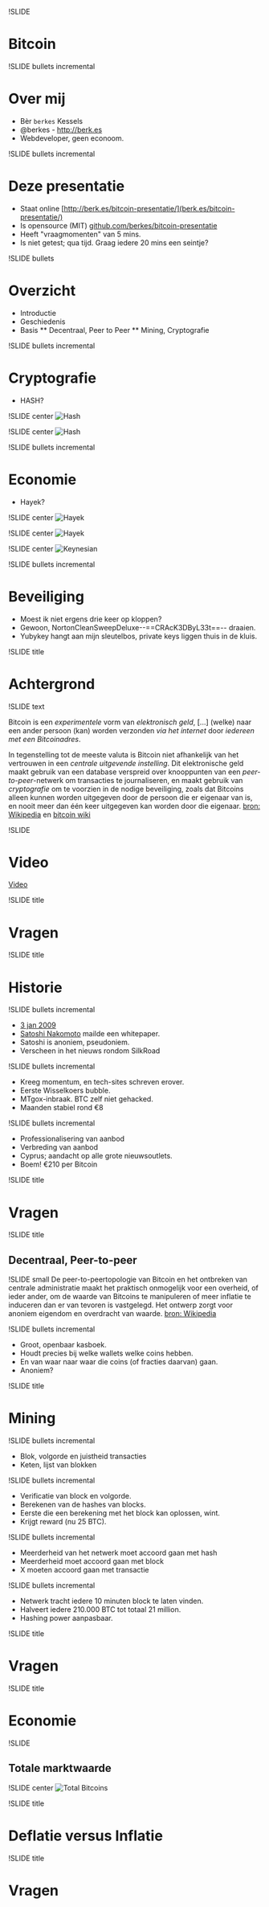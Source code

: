 !SLIDE

# Bitcoin

!SLIDE bullets incremental
# Over mij

* Bèr `berkes` Kessels
* @berkes - http://berk.es
* Webdeveloper, geen econoom.

!SLIDE bullets incremental
# Deze presentatie

* Staat online [http://berk.es/bitcoin-presentatie/](berk.es/bitcoin-presentatie/)
* Is opensource (MIT) [github.com/berkes/bitcoin-presentatie](http://github.com/berkes/bitcoin-presentatie)
* Heeft "vraagmomenten" van 5 mins.
* Is niet getest; qua tijd. Graag iedere 20 mins een seintje?

!SLIDE bullets
# Overzicht

* Introductie
* Geschiedenis
* Basis
** Decentraal, Peer to Peer
** Mining, Cryptografie

!SLIDE bullets incremental
# Cryptografie
* HASH?

!SLIDE center
![Hash](img/hash01.jpg)

!SLIDE center
![Hash](img/hash01.jpg)

!SLIDE bullets incremental
# Economie
* Hayek?

!SLIDE center
![Hayek](img/hayek01.jpg)

!SLIDE center
![Hayek](img/hayek02.jpg)

!SLIDE center
![Keynesian](img/keynesian.jpg)

!SLIDE bullets incremental
# Beveiliging

* Moest ik niet ergens drie keer op kloppen?
* Gewoon, NortonCleanSweepDeluxe--==CRAcK3DByL33t==-- draaien.
* Yubykey hangt aan mijn sleutelbos, private keys liggen thuis in de kluis.

!SLIDE title
# Achtergrond

!SLIDE text

Bitcoin is een *experimentele* vorm van *elektronisch geld*, [...] (welke) naar een ander persoon (kan) worden verzonden *via het internet* door *iedereen met een Bitcoinadres*.

In tegenstelling tot de meeste valuta is Bitcoin niet afhankelijk van het vertrouwen in een *centrale uitgevende instelling*. Dit elektronische geld maakt gebruik van een database verspreid over knooppunten van een *peer-to-peer*-netwerk om transacties te journaliseren, en maakt gebruik van *cryptografie* om te voorzien in de nodige beveiliging, zoals dat Bitcoins alleen kunnen worden uitgegeven door de persoon die er eigenaar van is, en nooit meer dan één keer uitgegeven kan worden door die eigenaar.
[bron: Wikipedia](http://nl.wikipedia.org/wiki/Bitcoin) en [bitcoin wiki](https://en.bitcoin.it/wiki/Main_Page)

!SLIDE
# Video #

[Video](http://embedded-video.guardianapps.co.uk/?a=false&amp;u=/technology/video/2013/apr/26/bitcoin-currency-moves-offline-berlin-video)

!SLIDE title
# Vragen

!SLIDE title
# Historie

!SLIDE bullets incremental
* [3 jan 2009](blockexplorer.com/block/000000000019d6689c085ae165831e934ff763ae46a2a6c172b3f1b60a8ce26f)
* [Satoshi Nakomoto](http://www.mail-archive.com/search?l=cryptography@metzdowd.com&q=from:%22Satoshi+Nakamoto%2)
 mailde een whitepaper.
* Satoshi is anoniem, pseudoniem.
* Verscheen in het nieuws rondom SilkRoad

!SLIDE bullets incremental
* Kreeg momentum, en tech-sites schreven erover.
* Eerste Wisselkoers bubble.
* MTgox-inbraak. BTC zelf niet gehacked.
* Maanden stabiel rond €8

!SLIDE bullets incremental
* Professionalisering van aanbod
* Verbreding van aanbod
* Cyprus; aandacht op alle grote nieuwsoutlets.
* Boem! €210 per Bitcoin

!SLIDE title
# Vragen

!SLIDE title
## Decentraal, Peer-to-peer

!SLIDE small
De peer-to-peertopologie van Bitcoin en het ontbreken van centrale administratie maakt het praktisch onmogelijk voor een overheid, of ieder ander, om de waarde van Bitcoins te manipuleren of meer inflatie te induceren dan er van tevoren is vastgelegd. Het ontwerp zorgt voor anoniem eigendom en overdracht van waarde.
[bron: Wikipedia](http://nl.wikipedia.org/wiki/Bitcoin)

!SLIDE bullets incremental
* Groot, openbaar kasboek.
* Houdt precies bij welke wallets welke coins hebben.
* En van waar naar waar die coins (of fracties daarvan) gaan.
* Anoniem?

!SLIDE title
# Mining

!SLIDE bullets incremental
* Blok, volgorde en juistheid transacties
* Keten, lijst van blokken

!SLIDE bullets incremental
* Verificatie van block en volgorde.
* Berekenen van de hashes van blocks.
* Eerste die een berekening met het block kan oplossen, wint.
* Krijgt reward (nu 25 BTC).

!SLIDE bullets incremental
* Meerderheid van het netwerk moet accoord gaan met hash
* Meerderheid moet accoord gaan met block
* X moeten accoord gaan met transactie

!SLIDE bullets incremental
* Netwerk tracht iedere 10 minuten block te laten vinden.
* Halveert iedere 210.000 BTC tot totaal 21 million.
* Hashing power aanpasbaar.

!SLIDE title
# Vragen

!SLIDE title
# Economie

!SLIDE
## Totale marktwaarde

!SLIDE center
![Total Bitcoins](img/Total_bitcoins_over_time_graph.png)

!SLIDE title
# Deflatie versus Inflatie

!SLIDE title
# Vragen
